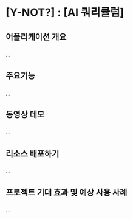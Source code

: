 # [Y-NOT?] : [AI 쿼리큘럼]

## 어플리케이션 개요

### ..

## 주요기능

### ..

## 동영상 데모

### ..

## 리소스 배포하기

### ..

## 프로젝트 기대 효과 및 예상 사용 사례

### ..